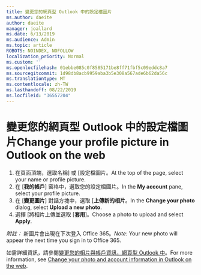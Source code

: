 ```yaml
---
title: 變更您的網頁型 Outlook 中的設定檔圖片
ms.author: daeite
author: daeite
manager: joallard
ms.date: 6/13/2019
ms.audience: Admin
ms.topic: article
ROBOTS: NOINDEX, NOFOLLOW
localization_priority: Normal
ms.custom: ''
ms.openlocfilehash: 01ebbe085c0f8585171be8ff71fbf5c09eddc8a7
ms.sourcegitcommit: 1d98db8acb9959aba3b5e308a567ade6b62da56c
ms.translationtype: MT
ms.contentlocale: zh-TW
ms.lasthandoff: 08/22/2019
ms.locfileid: "36557204"
---
```

# <a name="change-your-profile-picture-in-outlook-on-the-web"></a><span data-ttu-id="a8112-102">變更您的網頁型 Outlook 中的設定檔圖片</span><span class="sxs-lookup"><span data-stu-id="a8112-102">Change your profile picture in Outlook on the web</span></span>

1. <span data-ttu-id="a8112-103">在頁面頂端，選取名稱] 或 [設定檔圖片。</span><span class="sxs-lookup"><span data-stu-id="a8112-103">At the top of the page, select your name or profile picture.</span></span>
1. <span data-ttu-id="a8112-104">在 [**我的帳戶**] 窗格中，選取您的設定檔圖片。</span><span class="sxs-lookup"><span data-stu-id="a8112-104">In the **My account** pane, select your profile picture.</span></span>
1. <span data-ttu-id="a8112-105">在 [**變更圖片**] 對話方塊中，選取 [**上傳新的相片**。</span><span class="sxs-lookup"><span data-stu-id="a8112-105">In the **Change your photo** dialog, select **Upload a new photo**.</span></span>
1. <span data-ttu-id="a8112-106">選擇 [將相片上傳並選取 [**套用**]。</span><span class="sxs-lookup"><span data-stu-id="a8112-106">Choose a photo to upload and select **Apply**.</span></span>

<span data-ttu-id="a8112-107">*附註：* 新圖片會出現在下次登入 Office 365。</span><span class="sxs-lookup"><span data-stu-id="a8112-107">*Note:* Your new photo will appear the next time you sign in to Office 365.</span></span>

<span data-ttu-id="a8112-108">如需詳細資訊，請參閱[變更您的相片與帳戶資訊，網頁型 Outlook 中](https://support.office.com/article/b2dbb289-851d-4bed-93c3-3e136f5659ec)。</span><span class="sxs-lookup"><span data-stu-id="a8112-108">For more information, see [Change your photo and account information in Outlook on the web](https://support.office.com/article/b2dbb289-851d-4bed-93c3-3e136f5659ec).</span></span>